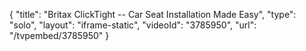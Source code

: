 {
    "title": "Britax ClickTight -- Car Seat Installation Made Easy",
    "type": "solo",
    "layout": "iframe-static",
    "videoId": "3785950",
    "url": "\/tvpembed\/3785950"
}